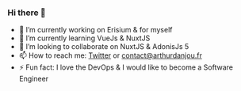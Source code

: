 ### Hi there 👋
- 🔭 I’m currently working on Erisium & for myself
- 🌱 I’m currently learning VueJs & NuxtJS
- 👯 I’m looking to collaborate on NuxtJS & AdonisJs 5
- 📫 How to reach me: [Twitter](https://twitter.com/ArthurDanj) or contact@arthurdanjou.fr
- ⚡ Fun fact: I love the DevOps & I would like to become a Software Engineer
